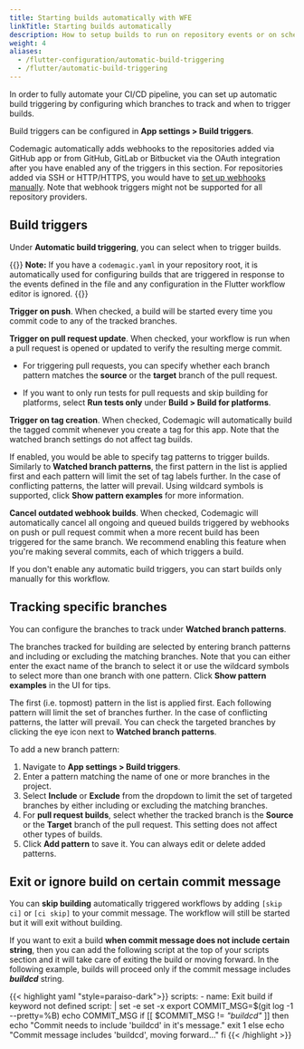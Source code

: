```yaml
---
title: Starting builds automatically with WFE
linkTitle: Starting builds automatically
description: How to setup builds to run on repository events or on schedule
weight: 4
aliases: 
  - /flutter-configuration/automatic-build-triggering
  - /flutter/automatic-build-triggering
---
```


In order to fully automate your CI/CD pipeline, you can set up automatic build triggering by configuring which branches to track and when to trigger builds.

Build triggers can be configured in **App settings > Build triggers**.

Codemagic automatically adds webhooks to the repositories added via GitHub app or from GitHub, GitLab or Bitbucket via the OAuth integration after you have enabled any of the triggers in this section. For repositories added via SSH or HTTP/HTTPS, you would have to [set up webhooks manually](../building/webhooks). Note that webhook triggers might not be supported for all repository providers.



## Build triggers

Under **Automatic build triggering**, you can select when to trigger builds.

{{<notebox>}}
**Note:** If you have a `codemagic.yaml` in your repository root, it is automatically used for configuring builds that are triggered in response to the events defined in the file and any configuration in the Flutter workflow editor is ignored.
{{</notebox>}}

**Trigger on push**. When checked, a build will be started every time you commit code to any of the tracked branches.

**Trigger on pull request update**. When checked, your workflow is run when a pull request is opened or updated to verify the resulting merge commit. 

* For triggering pull requests, you can specify whether each branch pattern matches the **source** or the **target** branch of the pull request.

* If you want to only run tests for pull requests and skip building for platforms, select **Run tests only** under **Build > Build for platforms**.

**Trigger on tag creation**. When checked, Codemagic will automatically build the tagged commit whenever you create a tag for this app. Note that the watched branch settings do not affect tag builds.

If enabled, you would be able to specify tag patterns to trigger builds. Similarly to **Watched branch patterns**, the first pattern in the list is applied first and each pattern will limit the set of tag labels further. In the case of conflicting patterns, the latter will prevail. Using wildcard symbols is supported, click **Show pattern examples** for more information.

**Cancel outdated webhook builds**. When checked, Codemagic will automatically cancel all ongoing and queued builds triggered by webhooks on push or pull request commit when a more recent build has been triggered for the same branch. We recommend enabling this feature when you're making several commits, each of which triggers a build.

If you don't enable any automatic build triggers, you can start builds only manually for this workflow.



## Tracking specific branches

You can configure the branches to track under **Watched branch patterns**. 

The branches tracked for building are selected by entering branch patterns and including or excluding the matching branches. Note that you can either enter the exact name of the branch to select it or use the wildcard symbols to select more than one branch with one pattern. Click **Show pattern examples** in the UI for tips.

The first (i.e. topmost) pattern in the list is applied first. Each following pattern will limit the set of branches further. In the case of conflicting patterns, the latter will prevail. You can check the targeted branches by clicking the eye icon next to **Watched branch patterns**.

To add a new branch pattern:

1. Navigate to **App settings > Build triggers**.
2. Enter a pattern matching the name of one or more branches in the project.
3. Select **Include** or **Exclude** from the dropdown to limit the set of targeted branches by either including or excluding the matching branches.
4. For **pull request builds**, select whether the tracked branch is the **Source** or the **Target** branch of the pull request. This setting does not affect other types of builds.
5. Click **Add pattern** to save it. You can always edit or delete added patterns.



## Exit or ignore build on certain commit message

You can **skip building** automatically triggered workflows by adding `[skip ci]` or `[ci skip]` to your commit message. The workflow will still be started but it will exit without building.

If you want to exit a build **when commit message does not include certain string**, then you can add the following script at the top of your scripts section and it will take care of exiting the build or moving forward. In the following example, builds will proceed only if the commit message includes **_buildcd_** string.

{{< highlight yaml "style=paraiso-dark">}}
  scripts:
    - name: Exit build if keyword not defined
      script: | 
        set -e
        set -x
        export COMMIT_MSG=$(git log -1 --pretty=%B)
        echo COMMIT_MSG
        if [[ $COMMIT_MSG != *"buildcd"* ]]
          then
            echo "Commit needs to include 'buildcd' in it's message."
            exit 1
          else 
            echo "Commit message includes 'buildcd', moving forward..."
        fi 
{{< /highlight >}}